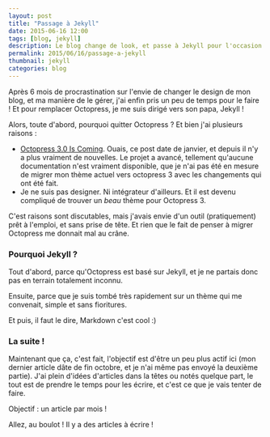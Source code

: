 ```yaml
---
layout: post
title: "Passage à Jekyll"
date: 2015-06-16 12:00
tags: [blog, jekyll]
description: Le blog change de look, et passe à Jekyll pour l'occasion
permalink: 2015/06/16/passage-a-jekyll
thumbnail: jekyll
categories: blog
---
```


Après 6 mois de procrastination sur l'envie de changer le design de mon blog, et ma manière de le gérer, j'ai enfin pris un peu de temps pour le faire ! Et pour remplacer Octopress, je me suis dirigé vers son papa, Jekyll !

<!-- more -->

Alors, toute d'abord, pourquoi quitter Octopress ? Et bien j'ai plusieurs raisons :

- [Octopress 3.0 Is Coming](http://octopress.org/2015/01/15/octopress-3.0-is-coming/). Ouais, ce post date de janvier, et depuis il n'y a plus vraiment de nouvelles. Le projet a avancé, tellement qu'aucune documentation n'est vraiment disponible, que je n'ai pas été en mesure de migrer mon thème actuel vers octopress 3 avec les changements qui ont été fait.
- Je ne suis pas designer. Ni intégrateur d'ailleurs. Et il est devenu compliqué de trouver un _beau_ thème pour Octopress 3.

C'est raisons sont discutables, mais j'avais envie d'un outil (pratiquement) prêt à l'emploi, et sans prise de tête. Et rien que le fait de penser à migrer Octopress me donnait mal au crâne.

### Pourquoi Jekyll ?

Tout d'abord, parce qu'Octopress est basé sur Jekyll, et je ne partais donc pas en terrain totalement inconnu.

Ensuite, parce que je suis tombé très rapidement sur un thème qui me convenait, simple et sans fioritures.

Et puis, il faut le dire, Markdown c'est cool :)

### La suite !

Maintenant que ça, c'est fait, l'objectif est d'être un peu plus actif ici (mon dernier article dâte de fin octobre, et je n'ai même pas envoyé la deuxième partie). J'ai plein d'idées d'articles dans la têtes ou notés quelque part, le tout est de prendre le temps pour les écrire, et c'est ce que je vais tenter de faire.

Objectif : un article par mois !

Allez, au boulot ! Il y a des articles à écrire !

